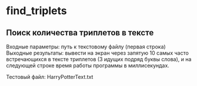# find_triplets

## Поиск количества триплетов в тексте 

Входные параметры: путь к текстовому файлу (первая строка)
Выходные результаты: вывести на экран через запятую 10 самых часто встречающихся в тексте триплетов (3 идущих подряд буквы слова), и на следующей строке время работы программы в миллисекундах. 

Тестовый файл: HarryPotterText.txt

